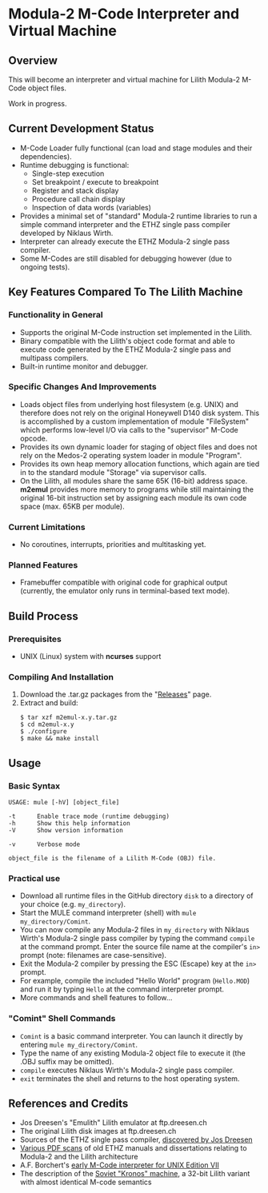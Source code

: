 # Modula-2 M-Code Interpreter and Virtual Machine
## Overview
This will become an interpreter and virtual machine for Lilith Modula-2 M-Code object files.

Work in progress.

## Current Development Status
* M-Code Loader fully functional (can load and stage modules and their dependencies).
* Runtime debugging is functional:
  * Single-step execution
  * Set breakpoint / execute to breakpoint
  * Register and stack display
  * Procedure call chain display
  * Inspection of data words (variables)
* Provides a minimal set of "standard" Modula-2 runtime libraries to run a simple command interpreter and the ETHZ single pass compiler developed by Niklaus Wirth. 
* Interpreter can already execute the ETHZ Modula-2 single pass compiler.
* Some M-Codes are still disabled for debugging however (due to ongoing tests).

## Key Features Compared To The Lilith Machine
### Functionality in General
* Supports the original M-Code instruction set implemented in the Lilith.
* Binary compatible with the Lilith's object code format and able to execute code generated by the ETHZ Modula-2 single pass and multipass compilers.
* Built-in runtime monitor and debugger.
### Specific Changes And Improvements
* Loads object files from underlying host filesystem (e.g. UNIX) and therefore does not rely on the original Honeywell D140 disk system. This is accomplished by a custom implementation of module "FileSystem" which performs low-level I/O via calls to the "supervisor" M-Code opcode.
* Provides its own dynamic loader for staging of object files and does not rely on the Medos-2 operating system loader in module "Program".
* Provides its own heap memory allocation functions, which again are tied in to the standard module "Storage" via supervisor calls.
* On the Lilith, all modules share the same 65K (16-bit) address space. **m2emul** provides more memory to programs while still maintaining the original 16-bit instruction set by assigning each module its own code space (max. 65KB per module).
### Current Limitations
* No coroutines, interrupts, priorities and multitasking yet.
### Planned Features
* Framebuffer compatible with original code for graphical output (currently, the emulator only runs in terminal-based text mode).

## Build Process
### Prerequisites
* UNIX (Linux) system with **ncurses** support
### Compiling And Installation
1. Download the .tar.gz packages from the "[Releases](https://github.com/ghoss/m2emul/releases)" page.
2. Extract and build:
    ```
    $ tar xzf m2emul-x.y.tar.gz
    $ cd m2emul-x.y
    $ ./configure
    $ make && make install
    ```

## Usage
### Basic Syntax
```
USAGE: mule [-hV] [object_file]

-t      Enable trace mode (runtime debugging)
-h      Show this help information
-V      Show version information

-v      Verbose mode

object_file is the filename of a Lilith M-Code (OBJ) file.
```
### Practical use
* Download all runtime files in the GitHub directory `disk` to a directory of your choice (e.g. `my_directory`).
* Start the MULE command interpreter (shell) with `mule my_directory/Comint`.
* You can now compile any Modula-2 files in `my_directory` with Niklaus Wirth's Modula-2 single pass compiler by typing the command `compile` at the command prompt. Enter the source file name at the compiler's `in>` prompt (note: filenames are case-sensitive).
* Exit the Modula-2 compiler by pressing the ESC (Escape) key at the `in>` prompt.
* For example, compile the included "Hello World" program (`Hello.MOD`) and run it by typing `Hello` at the command interpreter prompt.
* More commands and shell features to follow…
### "Comint" Shell Commands
* `Comint` is a basic command interpreter. You can launch it directly by entering `mule my_directory/Comint`.
* Type the name of any existing Modula-2 object file to execute it (the .OBJ suffix may be omitted).
* `compile` executes Niklaus Wirth's Modula-2 single pass compiler.
* `exit` terminates the shell and returns to the host operating system.
## References and Credits
* Jos Dreesen's "Emulith" Lilith emulator at ftp.dreesen.ch
* The original Lilith disk images at ftp.dreesen.ch
* Sources of the ETHZ single pass compiler, [discovered by Jos Dreesen](https://groups.google.com/g/comp.lang.modula2/c/MOrSzVeRBXA)
* [Various PDF scans](https://github.com/ghoss/m2emul/tree/master/doc) of old ETHZ manuals and dissertations relating to Modula-2 and the Lilith architecture
* A.F. Borchert's [early M-Code interpreter for UNIX Edition VII](https://github.com/afborchert/lilith-emulator) 
* The description of the [Soviet "Kronos" machine](http://www.kronos.ru/documentation), a 32-bit Lilith variant with almost identical M-code semantics

